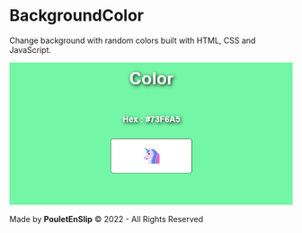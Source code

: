 # BackgroundColor
Change background with random colors built with HTML, CSS and JavaScript.

![0](https://github.com/PouletEnSlip/BackgroundColor/blob/main/site.png)

Made by **PouletEnSlip** © 2022 - All Rights Reserved
